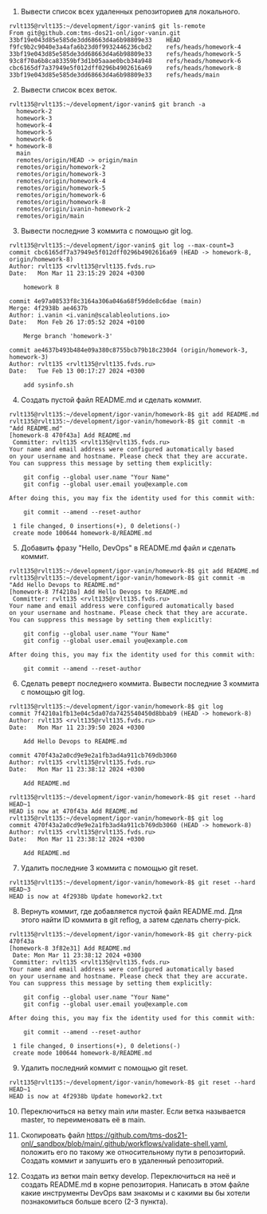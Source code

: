 1. Вывести список всех удаленных репозиториев для локального.
```
rvlt135@rvlt135:~/development/igor-vanin$ git ls-remote
From git@github.com:tms-dos21-onl/igor-vanin.git
33bf19e043d85e585de3dd68663d4a6b98809e33	HEAD
f9fc9b2c9040e3a4afa6b23d0f9932446236cbd2	refs/heads/homework-4
33bf19e043d85e585de3dd68663d4a6b98809e33	refs/heads/homework-5
93c8f70a6b8ca83359bf3d1b05aaae0bcb34a948	refs/heads/homework-6
cbc6165df7a37949e5f012dff0296b4902616a69	refs/heads/homework-8
33bf19e043d85e585de3dd68663d4a6b98809e33	refs/heads/main
```
2. Вывести список всех веток.
```
rvlt135@rvlt135:~/development/igor-vanin$ git branch -a
  homework-2
  homework-3
  homework-4
  homework-5
  homework-6
* homework-8
  main
  remotes/origin/HEAD -> origin/main
  remotes/origin/homework-2
  remotes/origin/homework-3
  remotes/origin/homework-4
  remotes/origin/homework-5
  remotes/origin/homework-6
  remotes/origin/homework-8
  remotes/origin/ivanin-homework-2
  remotes/origin/main

```
3. Вывести последние 3 коммитa с помощью git log.
```
rvlt135@rvlt135:~/development/igor-vanin$ git log --max-count=3
commit cbc6165df7a37949e5f012dff0296b4902616a69 (HEAD -> homework-8, origin/homework-8)
Author: rvlt135 <rvlt135@rvlt135.fvds.ru>
Date:   Mon Mar 11 23:15:29 2024 +0300

    homework 8

commit 4e97a08533f8c3164a306a046a68f59dde8c6dae (main)
Merge: 4f2938b ae4637b
Author: i.vanin <i.vanin@scalableolutions.io>
Date:   Mon Feb 26 17:05:52 2024 +0100

    Merge branch 'homework-3'

commit ae4637b493b484e09a380c8755bcb79b18c230d4 (origin/homework-3, homework-3)
Author: rvlt135 <rvlt135@rvlt135.fvds.ru>
Date:   Tue Feb 13 00:17:27 2024 +0300

    add sysinfo.sh
```
4. Создать пустой файл README.md и сделать коммит.
```
rvlt135@rvlt135:~/development/igor-vanin/homework-8$ git add README.md 
rvlt135@rvlt135:~/development/igor-vanin/homework-8$ git commit -m "Add README.md"
[homework-8 470f43a] Add README.md
 Committer: rvlt135 <rvlt135@rvlt135.fvds.ru>
Your name and email address were configured automatically based
on your username and hostname. Please check that they are accurate.
You can suppress this message by setting them explicitly:

    git config --global user.name "Your Name"
    git config --global user.email you@example.com

After doing this, you may fix the identity used for this commit with:

    git commit --amend --reset-author

 1 file changed, 0 insertions(+), 0 deletions(-)
 create mode 100644 homework-8/README.md

```
5. Добавить фразу "Hello, DevOps" в README.md файл и сделать коммит.
```
rvlt135@rvlt135:~/development/igor-vanin/homework-8$ git add README.md 
rvlt135@rvlt135:~/development/igor-vanin/homework-8$ git commit -m "Add Hello Devops to README.md"
[homework-8 7f4210a] Add Hello Devops to README.md
 Committer: rvlt135 <rvlt135@rvlt135.fvds.ru>
Your name and email address were configured automatically based
on your username and hostname. Please check that they are accurate.
You can suppress this message by setting them explicitly:

    git config --global user.name "Your Name"
    git config --global user.email you@example.com

After doing this, you may fix the identity used for this commit with:

    git commit --amend --reset-author
```

6. Сделать реверт последнего коммита. Вывести последние 3 коммитa с помощью git log.
```
rvlt135@rvlt135:~/development/igor-vanin/homework-8$ git log
commit 7f4210a1fb13e04c5da07da7425540450d8bbab9 (HEAD -> homework-8)
Author: rvlt135 <rvlt135@rvlt135.fvds.ru>
Date:   Mon Mar 11 23:39:50 2024 +0300

    Add Hello Devops to README.md

commit 470f43a2a0cd9e9e2a1fb3ad4a911cb769db3060
Author: rvlt135 <rvlt135@rvlt135.fvds.ru>
Date:   Mon Mar 11 23:38:12 2024 +0300

    Add README.md
```
```
rvlt135@rvlt135:~/development/igor-vanin/homework-8$ git reset --hard HEAD~1
HEAD is now at 470f43a Add README.md
rvlt135@rvlt135:~/development/igor-vanin/homework-8$ git log
commit 470f43a2a0cd9e9e2a1fb3ad4a911cb769db3060 (HEAD -> homework-8)
Author: rvlt135 <rvlt135@rvlt135.fvds.ru>
Date:   Mon Mar 11 23:38:12 2024 +0300

    Add README.md

```
7. Удалить последние 3 коммита с помощью git reset.
```
rvlt135@rvlt135:~/development/igor-vanin/homework-8$ git reset --hard HEAD~3
HEAD is now at 4f2938b Update homework2.txt
```
8. Вернуть коммит, где добавляется пустой файл README.md. Для этого найти ID коммита в git reflog, а затем сделать cherry-pick.
```
rvlt135@rvlt135:~/development/igor-vanin/homework-8$ git cherry-pick 470f43a
[homework-8 3f82e31] Add README.md
 Date: Mon Mar 11 23:38:12 2024 +0300
 Committer: rvlt135 <rvlt135@rvlt135.fvds.ru>
Your name and email address were configured automatically based
on your username and hostname. Please check that they are accurate.
You can suppress this message by setting them explicitly:

    git config --global user.name "Your Name"
    git config --global user.email you@example.com

After doing this, you may fix the identity used for this commit with:

    git commit --amend --reset-author

 1 file changed, 0 insertions(+), 0 deletions(-)
 create mode 100644 homework-8/README.md
```
9. Удалить последний коммит с помощью git reset.
```
rvlt135@rvlt135:~/development/igor-vanin/homework-8$ git reset --hard HEAD~1
HEAD is now at 4f2938b Update homework2.txt
```

10. Переключиться на ветку main или master. Если ветка называется master, то переименовать её в main.

11. Скопировать файл https://github.com/tms-dos21-onl/_sandbox/blob/main/.github/workflows/validate-shell.yaml, положить его по такому же относительному пути в репозиторий. Создать коммит и запушить его в удаленный репозиторий.

12. Создать из ветки main ветку develop. Переключиться на неё и создать README.md в корне репозитория. Написать в этом файле какие инструменты DevOps вам знакомы и с какими вы бы хотели познакомиться больше всего (2-3 пункта).
